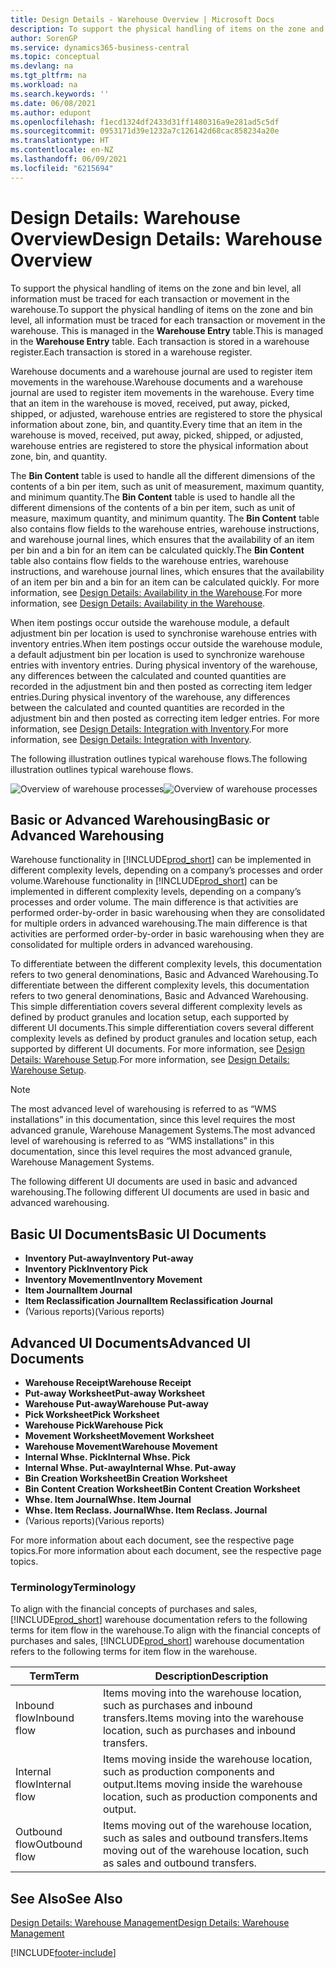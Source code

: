 ```yaml
---
title: Design Details - Warehouse Overview | Microsoft Docs
description: To support the physical handling of items on the zone and bin level, all information must be traced for each transaction or movement in the warehouse. This is managed in the **Warehouse Entry** table. Each transaction is stored in a warehouse register.
author: SorenGP
ms.service: dynamics365-business-central
ms.topic: conceptual
ms.devlang: na
ms.tgt_pltfrm: na
ms.workload: na
ms.search.keywords: ''
ms.date: 06/08/2021
ms.author: edupont
ms.openlocfilehash: f1ecd1324df2433d31ff1480316a9e281ad5c5df
ms.sourcegitcommit: 0953171d39e1232a7c126142d68cac858234a20e
ms.translationtype: HT
ms.contentlocale: en-NZ
ms.lasthandoff: 06/09/2021
ms.locfileid: "6215694"
---
```

# <a name="design-details-warehouse-overview"></a><span data-ttu-id="4750e-105">Design Details: Warehouse Overview</span><span class="sxs-lookup"><span data-stu-id="4750e-105">Design Details: Warehouse Overview</span></span>
<span data-ttu-id="4750e-106">To support the physical handling of items on the zone and bin level, all information must be traced for each transaction or movement in the warehouse.</span><span class="sxs-lookup"><span data-stu-id="4750e-106">To support the physical handling of items on the zone and bin level, all information must be traced for each transaction or movement in the warehouse.</span></span> <span data-ttu-id="4750e-107">This is managed in the **Warehouse Entry** table.</span><span class="sxs-lookup"><span data-stu-id="4750e-107">This is managed in the **Warehouse Entry** table.</span></span> <span data-ttu-id="4750e-108">Each transaction is stored in a warehouse register.</span><span class="sxs-lookup"><span data-stu-id="4750e-108">Each transaction is stored in a warehouse register.</span></span>  

<span data-ttu-id="4750e-109">Warehouse documents and a warehouse journal are used to register item movements in the warehouse.</span><span class="sxs-lookup"><span data-stu-id="4750e-109">Warehouse documents and a warehouse journal are used to register item movements in the warehouse.</span></span> <span data-ttu-id="4750e-110">Every time that an item in the warehouse is moved, received, put away, picked, shipped, or adjusted, warehouse entries are registered to store the physical information about zone, bin, and quantity.</span><span class="sxs-lookup"><span data-stu-id="4750e-110">Every time that an item in the warehouse is moved, received, put away, picked, shipped, or adjusted, warehouse entries are registered to store the physical information about zone, bin, and quantity.</span></span>

<span data-ttu-id="4750e-111">The **Bin Content** table is used to handle all the different dimensions of the contents of a bin per item, such as unit of measurement, maximum quantity, and minimum quantity.</span><span class="sxs-lookup"><span data-stu-id="4750e-111">The **Bin Content** table is used to handle all the different dimensions of the contents of a bin per item, such as unit of measure, maximum quantity, and minimum quantity.</span></span> <span data-ttu-id="4750e-112">The **Bin Content** table also contains flow fields to the warehouse entries, warehouse instructions, and warehouse journal lines, which ensures that the availability of an item per bin and a bin for an item can be calculated quickly.</span><span class="sxs-lookup"><span data-stu-id="4750e-112">The **Bin Content** table also contains flow fields to the warehouse entries, warehouse instructions, and warehouse journal lines, which ensures that the availability of an item per bin and a bin for an item can be calculated quickly.</span></span> <span data-ttu-id="4750e-113">For more information, see [Design Details: Availability in the Warehouse](design-details-availability-in-the-warehouse.md).</span><span class="sxs-lookup"><span data-stu-id="4750e-113">For more information, see [Design Details: Availability in the Warehouse](design-details-availability-in-the-warehouse.md).</span></span>  

<span data-ttu-id="4750e-114">When item postings occur outside the warehouse module, a default adjustment bin per location is used to synchronise warehouse entries with inventory entries.</span><span class="sxs-lookup"><span data-stu-id="4750e-114">When item postings occur outside the warehouse module, a default adjustment bin per location is used to synchronize warehouse entries with inventory entries.</span></span> <span data-ttu-id="4750e-115">During physical inventory of the warehouse, any differences between the calculated and counted quantities are recorded in the adjustment bin and then posted as correcting item ledger entries.</span><span class="sxs-lookup"><span data-stu-id="4750e-115">During physical inventory of the warehouse, any differences between the calculated and counted quantities are recorded in the adjustment bin and then posted as correcting item ledger entries.</span></span> <span data-ttu-id="4750e-116">For more information, see [Design Details: Integration with Inventory](design-details-integration-with-inventory.md).</span><span class="sxs-lookup"><span data-stu-id="4750e-116">For more information, see [Design Details: Integration with Inventory](design-details-integration-with-inventory.md).</span></span>  

<span data-ttu-id="4750e-117">The following illustration outlines typical warehouse flows.</span><span class="sxs-lookup"><span data-stu-id="4750e-117">The following illustration outlines typical warehouse flows.</span></span>  

<span data-ttu-id="4750e-118">![Overview of warehouse processes](media/design_details_warehouse_management_overview.png "Overview of warehouse processes")</span><span class="sxs-lookup"><span data-stu-id="4750e-118">![Overview of warehouse processes](media/design_details_warehouse_management_overview.png "Overview of warehouse processes")</span></span>  

## <a name="basic-or-advanced-warehousing"></a><span data-ttu-id="4750e-119">Basic or Advanced Warehousing</span><span class="sxs-lookup"><span data-stu-id="4750e-119">Basic or Advanced Warehousing</span></span>  
<span data-ttu-id="4750e-120">Warehouse functionality in [!INCLUDE[prod_short](includes/prod_short.md)] can be implemented in different complexity levels, depending on a company’s processes and order volume.</span><span class="sxs-lookup"><span data-stu-id="4750e-120">Warehouse functionality in [!INCLUDE[prod_short](includes/prod_short.md)] can be implemented in different complexity levels, depending on a company’s processes and order volume.</span></span> <span data-ttu-id="4750e-121">The main difference is that activities are performed order-by-order in basic warehousing when they are consolidated for multiple orders in advanced warehousing.</span><span class="sxs-lookup"><span data-stu-id="4750e-121">The main difference is that activities are performed order-by-order in basic warehousing when they are consolidated for multiple orders in advanced warehousing.</span></span>  

 <span data-ttu-id="4750e-122">To differentiate between the different complexity levels, this documentation refers to two general denominations, Basic and Advanced Warehousing.</span><span class="sxs-lookup"><span data-stu-id="4750e-122">To differentiate between the different complexity levels, this documentation refers to two general denominations, Basic and Advanced Warehousing.</span></span> <span data-ttu-id="4750e-123">This simple differentiation covers several different complexity levels as defined by product granules and location setup, each supported by different UI documents.</span><span class="sxs-lookup"><span data-stu-id="4750e-123">This simple differentiation covers several different complexity levels as defined by product granules and location setup, each supported by different UI documents.</span></span> <span data-ttu-id="4750e-124">For more information, see [Design Details: Warehouse Setup](design-details-warehouse-setup.md).</span><span class="sxs-lookup"><span data-stu-id="4750e-124">For more information, see [Design Details: Warehouse Setup](design-details-warehouse-setup.md).</span></span>  

> [!NOTE]  
>  <span data-ttu-id="4750e-125">The most advanced level of warehousing is referred to as “WMS installations” in this documentation, since this level requires the most advanced granule, Warehouse Management Systems.</span><span class="sxs-lookup"><span data-stu-id="4750e-125">The most advanced level of warehousing is referred to as “WMS installations” in this documentation, since this level requires the most advanced granule, Warehouse Management Systems.</span></span>  

 <span data-ttu-id="4750e-126">The following different UI documents are used in basic and advanced warehousing.</span><span class="sxs-lookup"><span data-stu-id="4750e-126">The following different UI documents are used in basic and advanced warehousing.</span></span>  

## <a name="basic-ui-documents"></a><span data-ttu-id="4750e-127">Basic UI Documents</span><span class="sxs-lookup"><span data-stu-id="4750e-127">Basic UI Documents</span></span>  

-   <span data-ttu-id="4750e-128">**Inventory Put-away**</span><span class="sxs-lookup"><span data-stu-id="4750e-128">**Inventory Put-away**</span></span>  
-   <span data-ttu-id="4750e-129">**Inventory Pick**</span><span class="sxs-lookup"><span data-stu-id="4750e-129">**Inventory Pick**</span></span>  
-   <span data-ttu-id="4750e-130">**Inventory Movement**</span><span class="sxs-lookup"><span data-stu-id="4750e-130">**Inventory Movement**</span></span>  
-   <span data-ttu-id="4750e-131">**Item Journal**</span><span class="sxs-lookup"><span data-stu-id="4750e-131">**Item Journal**</span></span>  
-   <span data-ttu-id="4750e-132">**Item Reclassification Journal**</span><span class="sxs-lookup"><span data-stu-id="4750e-132">**Item Reclassification Journal**</span></span>  
-   <span data-ttu-id="4750e-133">(Various reports)</span><span class="sxs-lookup"><span data-stu-id="4750e-133">(Various reports)</span></span>  

## <a name="advanced-ui-documents"></a><span data-ttu-id="4750e-134">Advanced UI Documents</span><span class="sxs-lookup"><span data-stu-id="4750e-134">Advanced UI Documents</span></span>  

-   <span data-ttu-id="4750e-135">**Warehouse Receipt**</span><span class="sxs-lookup"><span data-stu-id="4750e-135">**Warehouse Receipt**</span></span>  
-   <span data-ttu-id="4750e-136">**Put-away Worksheet**</span><span class="sxs-lookup"><span data-stu-id="4750e-136">**Put-away Worksheet**</span></span>  
-   <span data-ttu-id="4750e-137">**Warehouse Put-away**</span><span class="sxs-lookup"><span data-stu-id="4750e-137">**Warehouse Put-away**</span></span>  
-   <span data-ttu-id="4750e-138">**Pick Worksheet**</span><span class="sxs-lookup"><span data-stu-id="4750e-138">**Pick Worksheet**</span></span>  
-   <span data-ttu-id="4750e-139">**Warehouse Pick**</span><span class="sxs-lookup"><span data-stu-id="4750e-139">**Warehouse Pick**</span></span>  
-   <span data-ttu-id="4750e-140">**Movement Worksheet**</span><span class="sxs-lookup"><span data-stu-id="4750e-140">**Movement Worksheet**</span></span>  
-   <span data-ttu-id="4750e-141">**Warehouse Movement**</span><span class="sxs-lookup"><span data-stu-id="4750e-141">**Warehouse Movement**</span></span>  
-   <span data-ttu-id="4750e-142">**Internal Whse. Pick**</span><span class="sxs-lookup"><span data-stu-id="4750e-142">**Internal Whse. Pick**</span></span>  
-   <span data-ttu-id="4750e-143">**Internal Whse. Put-away**</span><span class="sxs-lookup"><span data-stu-id="4750e-143">**Internal Whse. Put-away**</span></span>  
-   <span data-ttu-id="4750e-144">**Bin Creation Worksheet**</span><span class="sxs-lookup"><span data-stu-id="4750e-144">**Bin Creation Worksheet**</span></span>  
-   <span data-ttu-id="4750e-145">**Bin Content Creation Worksheet**</span><span class="sxs-lookup"><span data-stu-id="4750e-145">**Bin Content Creation Worksheet**</span></span>  
-   <span data-ttu-id="4750e-146">**Whse. Item Journal**</span><span class="sxs-lookup"><span data-stu-id="4750e-146">**Whse. Item Journal**</span></span>  
-   <span data-ttu-id="4750e-147">**Whse. Item Reclass. Journal**</span><span class="sxs-lookup"><span data-stu-id="4750e-147">**Whse. Item Reclass. Journal**</span></span>  
-   <span data-ttu-id="4750e-148">(Various reports)</span><span class="sxs-lookup"><span data-stu-id="4750e-148">(Various reports)</span></span>  

<span data-ttu-id="4750e-149">For more information about each document, see the respective page topics.</span><span class="sxs-lookup"><span data-stu-id="4750e-149">For more information about each document, see the respective page topics.</span></span>  

### <a name="terminology"></a><span data-ttu-id="4750e-150">Terminology</span><span class="sxs-lookup"><span data-stu-id="4750e-150">Terminology</span></span>  
<span data-ttu-id="4750e-151">To align with the financial concepts of purchases and sales, [!INCLUDE[prod_short](includes/prod_short.md)] warehouse documentation refers to the following terms for item flow in the warehouse.</span><span class="sxs-lookup"><span data-stu-id="4750e-151">To align with the financial concepts of purchases and sales, [!INCLUDE[prod_short](includes/prod_short.md)] warehouse documentation refers to the following terms for item flow in the warehouse.</span></span>  

|<span data-ttu-id="4750e-152">Term</span><span class="sxs-lookup"><span data-stu-id="4750e-152">Term</span></span>|<span data-ttu-id="4750e-153">Description</span><span class="sxs-lookup"><span data-stu-id="4750e-153">Description</span></span>|  
|----------|---------------------------------------|  
|<span data-ttu-id="4750e-154">Inbound flow</span><span class="sxs-lookup"><span data-stu-id="4750e-154">Inbound flow</span></span>|<span data-ttu-id="4750e-155">Items moving into the warehouse location, such as purchases and inbound transfers.</span><span class="sxs-lookup"><span data-stu-id="4750e-155">Items moving into the warehouse location, such as purchases and inbound transfers.</span></span>|  
|<span data-ttu-id="4750e-156">Internal flow</span><span class="sxs-lookup"><span data-stu-id="4750e-156">Internal flow</span></span>|<span data-ttu-id="4750e-157">Items moving inside the warehouse location, such as production components and output.</span><span class="sxs-lookup"><span data-stu-id="4750e-157">Items moving inside the warehouse location, such as production components and output.</span></span>|  
|<span data-ttu-id="4750e-158">Outbound flow</span><span class="sxs-lookup"><span data-stu-id="4750e-158">Outbound flow</span></span>|<span data-ttu-id="4750e-159">Items moving out of the warehouse location, such as sales and outbound transfers.</span><span class="sxs-lookup"><span data-stu-id="4750e-159">Items moving out of the warehouse location, such as sales and outbound transfers.</span></span>|  

## <a name="see-also"></a><span data-ttu-id="4750e-160">See Also</span><span class="sxs-lookup"><span data-stu-id="4750e-160">See Also</span></span>  
 [<span data-ttu-id="4750e-161">Design Details: Warehouse Management</span><span class="sxs-lookup"><span data-stu-id="4750e-161">Design Details: Warehouse Management</span></span>](design-details-warehouse-management.md)


[!INCLUDE[footer-include](includes/footer-banner.md)]